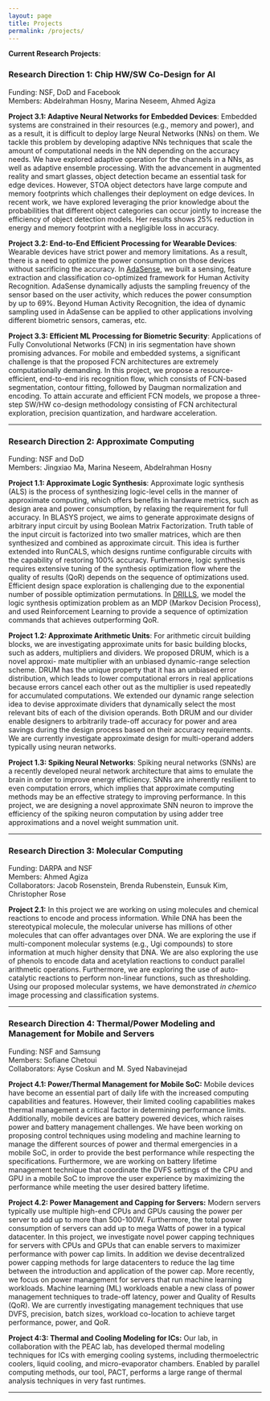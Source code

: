 ```yaml
---
layout: page
title: Projects
permalink: /projects/
---
```


**Current Research Projects**: 


### Research Direction 1: Chip HW/SW Co-Design for AI
Funding: NSF, DoD and Facebook\
Members: Abdelrahman Hosny, Marina Neseem, Ahmed Agiza

**Project 3.1: Adaptive Neural Networks for Embedded Devices**: Embedded systems are constrained in their resources (e.g., memory and power), and as a result, it is difficult to deploy large Neural Networks (NNs) on them. We tackle this problem by developing adaptive NNs techniques that scale the amount of computational needs in the NN depending on the accuracy needs. We have explored adaptive operation for the channels in a NNs, as well as adaptive ensemble processing. With the advancement in augmented reality and smart glasses, object detection became an essential task for edge devices. However, STOA object detectors have large compute and memory footprints which challenges their deployment on edge devices. In recent work, we have explored leveraging the prior knowledge about the probabilities that different object categories can occur jointly to increase the efficiency of object detection models. Her results shows 25% reduction in energy and memory footprint with a negligible loss in accuracy.

**Project 3.2: End-to-End Efficient Processing for Wearable Devices**: Wearable devices have strict power and memory limitations. As a result, there is a need to optimize the power consumption on those devices without sacrificing the accuracy. In [AdaSense](https://ieeexplore.ieee.org/document/9218568), we built a sensing, feature extraction and classification co-optimized framework for Human Activity Recognition. AdaSense dynamically adjusts the sampling freuency of the sensor based on the user activity, which reduces the power consumption by up to 69%. Beyond Human Activity Recognition, the idea of dynamic sampling used in AdaSense can be applied to other applications involving different biometric sensors, cameras, etc.

**Project 3.3: Efficient ML Processing for Biometric Security**: Applications of Fully Convolutional Networks (FCN) in iris segmentation have shown promising advances. For mobile and embedded systems, a significant challenge is that the proposed FCN architectures are extremely computationally demanding. In this project, we propose a resource-efficient, end-to-end iris recognition flow, which consists of FCN-based segmentation, contour fitting, followed by Daugman normalization and encoding. To attain accurate and efficient FCN models, we propose a three-step SW/HW co-design methodology consisting of FCN architectural exploration, precision quantization, and hardware acceleration.

--- 


### Research Direction 2: Approximate Computing
Funding: NSF and DoD\
Members:  Jingxiao Ma, Marina Neseem, Abdelrahman Hosny

**Project 1.1: Approximate Logic Synthesis**: Approximate logic synthesis (ALS) is the process of synthesizing logic-level cells in the manner of approximate computing, which offers benefits in hardware metrics, such as design area and power consumption, by relaxing the requirement for full accuracy. In BLASYS project, we aims to generate approximate designs of arbitrary input circuit by using Boolean Matrix Factorization. Truth table of the input circuit is factorized into two smaller matrices, which are then synthesized and combined as approximate circuit. This idea is further extended into RunCALS, which designs runtime configurable circuits with the capability of restoring 100% accuracy.  Furthermore, logic synthesis requires extensive tuning of the synthesis optimization flow where the quality of results (QoR) depends on the sequence of optimizations used. Efficient design space exploration is challenging due to the exponential number of possible optimization permutations. In [DRILLS](https://github.com/scale-lab/DRiLLS), we model the logic synthesis optimization problem as an MDP (Markov Decision Process), and used Reinforcement Learning to provide a sequence of optimization commands that achieves outperforming QoR.

**Project 1.2: Approximate Arithmetic Units**: For arithmetic circuit building blocks, we are investigating approximate units for basic building blocks, such as adders, multipliers and dividers. We proposed DRUM, which is a novel approxi- mate multiplier with an unbiased dynamic-range selection scheme.  DRUM has the unique property that it has an unbiased error distribution, which leads to lower computational errors in real applications because errors cancel each other out as the multiplier is used repeatedly for accumulated computations. We extended our dynamic range selection idea to devise approximate dividers that dynamically select the most relevant bits of each of the division operands.  Both DRUM and our divider enable designers to arbitrarily trade-off accuracy for power and area savings during the design process based on their accuracy requirements. We are currently investigate approximate design for multi-operand adders typically using neuran networks.

**Project 1.3: Spiking Neural Networks**: Spiking neural networks (SNNs) are a recently developed neural network architecture that aims to emulate the brain in order to improve energy efficiency. SNNs are inherently resilient to even computation errors, which implies that approximate computing methods may be an effective strategy to improving performance. In this project, we are designing a novel approximate SNN neuron to improve the efficiency of the spiking neuron computation by using adder tree approximations and a novel weight summation unit.

---

### Research Direction 3: Molecular Computing
Funding: DARPA and NSF\
Members: Ahmed Agiza\
Collaborators: Jacob Rosenstein, Brenda Rubenstein, Eunsuk Kim, Christopher Rose

**Project 2.1:** In this project we are working on using molecules and chemical reactions to encode and process information. While DNA has been the stereotypical molecule, the molecular universe has millions of other molecules that can offer advantages over DNA. We are exploring the use if multi-component molecular systems (e.g., Ugi compounds) to store information at much higher density that DNA. We are also exploring the use of phenols to encode data and acetylation reactions to conduct parallel arithmetic operations.  Furthermore, we are exploring the use of auto-catalytic reactions to perform non-linear functions, such as thresholding. Using our proposed molecular systems, we have demonstrated *in chemico* image processing and classification systems.

--- 


### Research Direction 4: Thermal/Power Modeling and Management for Mobile and Servers
Funding: NSF and Samsung\
Members: Sofiane Chetoui \
Collaborators: Ayse Coskun and M. Syed Nabavinejad

**Project 4.1: Power/Thermal Management for Mobile SoC:** Mobile devices have become an essential part of daily life with the increased computing capabilities and features. However, their limited cooling capabilities makes thermal management a critical factor in determining performance limits. Additionally, mobile devices are battery powered devices, which raises power and battery management challenges. We have been working on proposing  control techniques using modeling and machine learning to manage the different sources of power and thermal emergencies in a mobile SoC, in order to provide the best performance while respecting the  specifications. Furthermore, we are working on  battery lifetime management technique that coordinate the DVFS settings of the CPU and GPU in a mobile SoC to improve the user experience by maximizing the performance while meeting the user desired battery lifetime.

**Project 4.2: Power Management and Capping for Servers:** Modern servers typically use multiple high-end CPUs and GPUs causing the power per server to add up to more than 500-100W.  Furthermore, the total power consumption of servers can add up to mega Watts of power in a typical datacenter.  In this project, we investigate novel power capping techniques for servers with CPUs and GPUs that can enable servers to maximizer performance with power cap limits. In addition we devise decentralized power capping methods for large datacenters to reduce the lag time between the introduction and application of the power cap. More recently, we focus on power management for servers that run machine learning workloads. Machine learning (ML) workloads enable a new class of power management techniques to trade-off latency, power and Quality of Results (QoR). We are currently investigating management techniques that use DVFS, precision, batch sizes, workload co-location to achieve target performance, power, and QoR.


**Project 4:3: Thermal and Cooling Modeling for ICs:** Our lab, in collaboration with the PEAC lab, has developed thermal modeling techniques for ICs with emerging cooling systems, including thermoelectric coolers, liquid cooling, and micro-evaporator chambers.  Enabled by parallel computing methods, our tool, PACT, performs a large range of thermal analysis techniques in very fast runtimes. 

----
